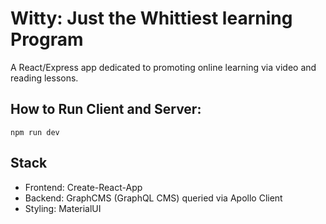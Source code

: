 # Witty: Just the Whittiest learning Program

A React/Express app dedicated to promoting online learning via video and reading lessons.

## How to Run Client and Server:
`npm run dev`

## Stack 
* Frontend: Create-React-App
* Backend: GraphCMS (GraphQL CMS) queried via Apollo Client
* Styling: MaterialUI
